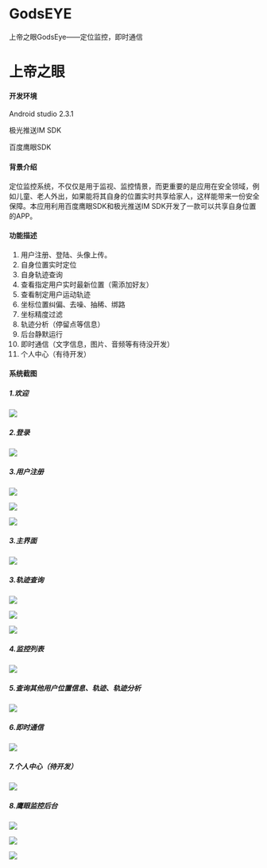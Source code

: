 # GodsEYE
上帝之眼GodsEye——定位监控，即时通信

# 上帝之眼
####  开发环境
Android studio 2.3.1

极光推送IM SDK

百度鹰眼SDK


#### 背景介绍
定位监控系统，不仅仅是用于监视、监控情景，而更重要的是应用在安全领域，例如儿童、老人外出，如果能将其自身的位置实时共享给家人，这样能带来一份安全保障。本应用利用百度鹰眼SDK和极光推送IM SDK开发了一款可以共享自身位置的APP。

#### 功能描述
1. 用户注册、登陆、头像上传。
2. 自身位置实时定位
3. 自身轨迹查询
4. 查看指定用户实时最新位置（需添加好友）
5. 查看制定用户运动轨迹
6. 坐标位置纠偏、去噪、抽稀、绑路
7. 坐标精度过滤
8. 轨迹分析（停留点等信息）
9. 后台静默运行
10. 即时通信（文字信息，图片、音频等有待没开发）
11. 个人中心（有待开发）

#### 系统截图
##### 1.欢迎
![](https://images2018.cnblogs.com/blog/1192699/201803/1192699-20180303152542843-1321096146.png)


##### 2.登录
![](https://images2018.cnblogs.com/blog/1192699/201803/1192699-20180303152720665-758634161.png)

##### 3.用户注册
![](https://images2018.cnblogs.com/blog/1192699/201803/1192699-20180303152805038-72013620.png)

![](https://images2018.cnblogs.com/blog/1192699/201803/1192699-20180303152833151-1617623320.png)

![](https://images2018.cnblogs.com/blog/1192699/201803/1192699-20180303152845351-1385472944.png)

##### 3.主界面
![](https://images2018.cnblogs.com/blog/1192699/201803/1192699-20180303152857727-898798339.png)

##### 3.轨迹查询

![](https://images2018.cnblogs.com/blog/1192699/201803/1192699-20180303152932823-1758503236.png)

![](https://images2018.cnblogs.com/blog/1192699/201803/1192699-20180303152943809-649368761.png)

![](https://images2018.cnblogs.com/blog/1192699/201803/1192699-20180303152953557-1536813685.png)

##### 4.监控列表

![](https://images2018.cnblogs.com/blog/1192699/201803/1192699-20180303153003854-797850311.png)

##### 5.查询其他用户位置信息、轨迹、轨迹分析

![](https://images2018.cnblogs.com/blog/1192699/201803/1192699-20180303153022119-1803261823.png)

##### 6.即时通信

![](https://images2018.cnblogs.com/blog/1192699/201803/1192699-20180303153033083-1146448682.png)

##### 7.个人中心（待开发）

![](https://images2018.cnblogs.com/blog/1192699/201803/1192699-20180303153046628-2094762161.png)

##### 8.鹰眼监控后台

![](https://images2018.cnblogs.com/blog/1192699/201803/1192699-20180303151959360-135387254.png)

![](https://images2018.cnblogs.com/blog/1192699/201803/1192699-20180303152015534-1191597356.png)

![](https://images2018.cnblogs.com/blog/1192699/201803/1192699-20180303152028262-2055607601.png)
